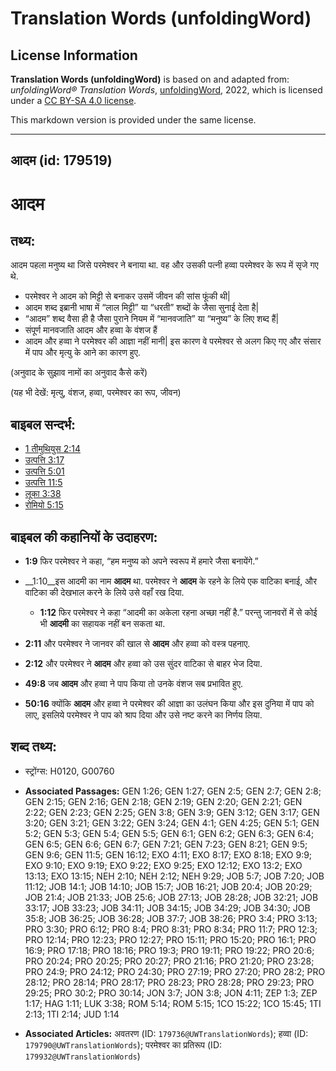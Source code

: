 # Translation Words (unfoldingWord)

## License Information

**Translation Words (unfoldingWord)** is based on and adapted from: _unfoldingWord® Translation Words_, [unfoldingWord](https://unfoldingword.org/utw), 2022, which is licensed under a [CC BY-SA 4.0 license](https://creativecommons.org/licenses/by-sa/4.0/legalcode.en).

This markdown version is provided under the same license.



--------------------------------

## आदम (id: 179519)

आदम
===

तथ्य:
-----

आदम पहला मनुष्य था जिसे परमेश्वर ने बनाया था. वह और उसकी पत्नी हव्वा परमेश्वर के रूप में सृजे गए थे.

* परमेश्वर ने आदम को मिट्टी से बनाकर उसमें जीवन की सांस फूंकी थी\|
* आदम शब्द इब्रानी भाषा में “लाल मिट्टी” या “धरती” शब्दों के जैसा सुनाई देता है\|
* “आदम” शब्द वैसा ही है जैसा पुराने नियम में “मानवजाति” या “मनुष्य” के लिए शब्द हैं\|
* संपूर्ण मानवजाति आदम और हव्वा के वंशज हैं
* आदम और हव्वा ने परमेश्वर की आज्ञा नहीं मानी\| इस कारण वे परमेश्वर से अलग किए गए और संसार में पाप और मृत्यु के आने का कारण हुए.

(अनुवाद के सुझाव नामों का अनुवाद कैसे करें)

(यह भी देखें: मृत्यु, वंशज, हव्वा, परमेश्‍वर का रूप, जीवन)

बाइबल सन्दर्भ:
--------------

* [1 तीमुथियुस 2:14](https://ref.ly/1Tim0:0)
* [उत्पत्ति 3:17](https://ref.ly/Gen3:17)
* [उत्पत्ति 5:01](https://ref.ly/Gen5:1)
* [उत्पत्ति 11:5](https://ref.ly/Gen11:5)
* [लूका 3:38](https://ref.ly/Luke3:38)
* [रोमियो 5:15](https://ref.ly/Rom5:15)

बाइबल की कहानियों के उदाहरण:
----------------------------

* **1:9** फिर परमेश्वर ने कहा, “हम मनुष्य को अपने स्वरूप में हमारे जैसा बनायेंगे.”
* \_\_1:10\_\_इस आदमी का नाम **आदम** था. परमेश्वर ने **आदम** के रहने के लिये एक वाटिका बनाई, और वाटिका की देखभाल करने के लिये उसे वहाँ रख दिया.

    + **1:12** फिर परमेश्वर ने कहा “आदमी का अकेला रहना अच्छा नहीं है.” परन्तु जानवरों में से कोई भी **आदमी** का सहायक नहीं बन सकता था.
* **2:11** और परमेश्वर ने जानवर की खाल से **आदम** और हव्वा को वस्त्र पहनाए.
* **2:12** और परमेश्वर ने **आदम** और हव्वा को उस सुंदर वाटिका से बाहर भेज दिया.
* **49:8** जब **आदम** और हव्वा ने पाप किया तो उनके वंशज सब प्रभावित हुए.
* **50:16** क्योंकि **आदम** और हव्वा ने परमेश्वर की आज्ञा का उलंघन किया और इस दुनिया में पाप को लाए, इसलिये परमेश्वर ने पाप को श्राप दिया और उसे नष्ट करने का निर्णय लिया.

शब्द तथ्य:
----------

* स्ट्रोंग्स: H0120, G00760

* **Associated Passages:** GEN 1:26; GEN 1:27; GEN 2:5; GEN 2:7; GEN 2:8; GEN 2:15; GEN 2:16; GEN 2:18; GEN 2:19; GEN 2:20; GEN 2:21; GEN 2:22; GEN 2:23; GEN 2:25; GEN 3:8; GEN 3:9; GEN 3:12; GEN 3:17; GEN 3:20; GEN 3:21; GEN 3:22; GEN 3:24; GEN 4:1; GEN 4:25; GEN 5:1; GEN 5:2; GEN 5:3; GEN 5:4; GEN 5:5; GEN 6:1; GEN 6:2; GEN 6:3; GEN 6:4; GEN 6:5; GEN 6:6; GEN 6:7; GEN 7:21; GEN 7:23; GEN 8:21; GEN 9:5; GEN 9:6; GEN 11:5; GEN 16:12; EXO 4:11; EXO 8:17; EXO 8:18; EXO 9:9; EXO 9:10; EXO 9:19; EXO 9:22; EXO 9:25; EXO 12:12; EXO 13:2; EXO 13:13; EXO 13:15; NEH 2:10; NEH 2:12; NEH 9:29; JOB 5:7; JOB 7:20; JOB 11:12; JOB 14:1; JOB 14:10; JOB 15:7; JOB 16:21; JOB 20:4; JOB 20:29; JOB 21:4; JOB 21:33; JOB 25:6; JOB 27:13; JOB 28:28; JOB 32:21; JOB 33:17; JOB 33:23; JOB 34:11; JOB 34:15; JOB 34:29; JOB 34:30; JOB 35:8; JOB 36:25; JOB 36:28; JOB 37:7; JOB 38:26; PRO 3:4; PRO 3:13; PRO 3:30; PRO 6:12; PRO 8:4; PRO 8:31; PRO 8:34; PRO 11:7; PRO 12:3; PRO 12:14; PRO 12:23; PRO 12:27; PRO 15:11; PRO 15:20; PRO 16:1; PRO 16:9; PRO 17:18; PRO 18:16; PRO 19:3; PRO 19:11; PRO 19:22; PRO 20:6; PRO 20:24; PRO 20:25; PRO 20:27; PRO 21:16; PRO 21:20; PRO 23:28; PRO 24:9; PRO 24:12; PRO 24:30; PRO 27:19; PRO 27:20; PRO 28:2; PRO 28:12; PRO 28:14; PRO 28:17; PRO 28:23; PRO 28:28; PRO 29:23; PRO 29:25; PRO 30:2; PRO 30:14; JON 3:7; JON 3:8; JON 4:11; ZEP 1:3; ZEP 1:17; HAG 1:11; LUK 3:38; ROM 5:14; ROM 5:15; 1CO 15:22; 1CO 15:45; 1TI 2:13; 1TI 2:14; JUD 1:14
* **Associated Articles:** अवतरण (ID: `179736@UWTranslationWords`); हव्वा (ID: `179790@UWTranslationWords`); परमेश्‍वर का प्रतिरूप (ID: `179932@UWTranslationWords`)

